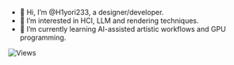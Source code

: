 - 👋 Hi, I’m @H1yori233, a designer/developer.
- 👀 I’m interested in HCI, LLM and rendering techniques.
- 🌱 I’m currently learning AI-assisted artistic workflows and GPU programming.

![Views](https://views-counter.vercel.app/badge?pageId=H1yori233%2FH1yori233.github.io)

<!---
H1yori233/H1yori233 is a ✨ special ✨ repository because its `README.md` (this file) appears on your GitHub profile.
You can click the Preview link to take a look at your changes.
--->
